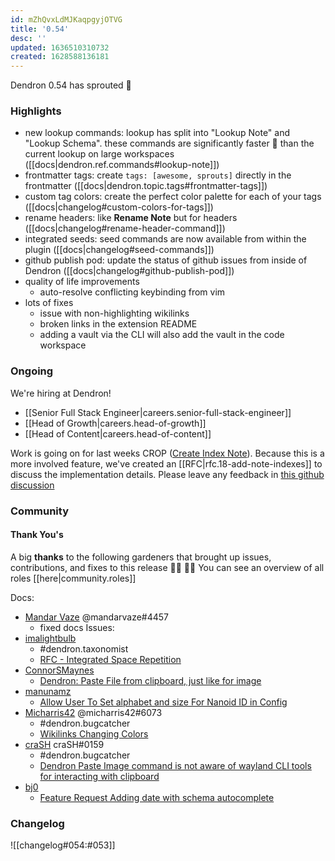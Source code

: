 ```yaml
---
id: mZhQvxLdMJKaqpgyjOTVG
title: '0.54'
desc: ''
updated: 1636510310732
created: 1628588136181
---
```


Dendron 0.54 has sprouted  🌱

### Highlights

- new lookup commands: lookup has split into "Lookup Note" and "Lookup Schema". these commands are significantly faster 🚀 than the current lookup on large workspaces ([[docs|dendron.ref.commands#lookup-note]])
- frontmatter tags: create `tags: [awesome, sprouts]` directly in the frontmatter  ([[docs|dendron.topic.tags#frontmatter-tags]])
- custom tag colors: create the perfect color palette for each of your tags ([[docs|changelog#custom-colors-for-tags]])
- rename headers: like **Rename Note** but for headers ([[docs|changelog#rename-header-command]])
- integrated seeds: seed commands are now available from within the plugin ([[docs|changelog#seed-commands]])
- github publish pod: update the status of github issues from inside of Dendron ([[docs|changelog#github-publish-pod]])
- quality of life improvements
    - auto-resolve conflicting keybinding from vim 
- lots of fixes
  - issue with non-highlighting wikilinks
  - broken links in the extension README
  - adding a vault via the CLI will also add the vault in the code workspace


### Ongoing 

We're hiring at Dendron!
- [[Senior Full Stack Engineer|careers.senior-full-stack-engineer]]
- [[Head of Growth|careers.head-of-growth]]
- [[Head of Content|careers.head-of-content]]

Work is going on for last weeks CROP ([Create Index Note](https://github.com/dendronhq/dendron/issues/603)).
Because this is a more involved feature, we've created an [[RFC|rfc.18-add-note-indexes]] to discuss the implementation details. Please leave any feedback in [this github discussion](https://github.com/dendronhq/dendron/discussions/1076)

### Community

#### Thank You's

A big **thanks** to the following gardeners that brought up issues, contributions, and fixes to this release :man_farmer: :woman_farmer: 
You can see an overview of all roles [[here|community.roles]]

Docs:
- [Mandar Vaze](https://github.com/mandarvaze) @mandarvaze#4457
  - fixed docs
Issues:
- [imalightbulb](https://github.com/imalightbulb)
    - #dendron.taxonomist
    - [RFC - Integrated Space Repetition](https://github.com/dendronhq/dendron/issues/1109)
- [ConnorSMaynes](https://github.com/ConnorSMaynes)
    - [Dendron: Paste File from clipboard, just like for image](https://github.com/dendronhq/dendron/issues/1090)
- [manunamz](https://github.com/manunamz)
    - [Allow User To Set alphabet and size For Nanoid ID in Config](https://github.com/dendronhq/dendron/issues/1091)
- [Micharris42](https://github.com/micharris42) @micharris42#6073
    - #dendron.bugcatcher
    - [Wikilinks Changing Colors](https://github.com/dendronhq/dendron/issues/1093)
- [craSH](https://github.com/craSH) craSH#0159
    - #dendron.bugcatcher
    - [Dendron Paste Image command is not aware of wayland CLI tools for interacting with clipboard](https://github.com/dendronhq/dendron/issues/1095)
- [bj0](https://github.com/bj0)
    - [Feature Request Adding date with schema autocomplete](https://github.com/dendronhq/dendron/issues/1107)


### Changelog
![[changelog#054:#053]]
